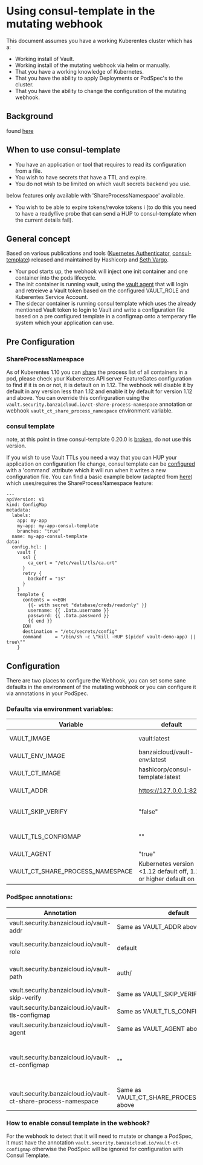 # Using consul-template in the mutating webhook

This document assumes you have a working Kuberentes cluster which has a:
* Working install of Vault.
* Working install of the mutating webhook via helm or manually.
* That you have a working knowledge of Kubernetes.
* That you have the ability to apply Deployments or PodSpec's to the cluster.
* That you have the ability to change the configuration of the mutating webhook.

## Background
found [here](https://github.com/banzaicloud/bank-vaults/issues/403)

## When to use consul-template
* You have an application or tool that requires to read its configuration from a file.
* You wish to have secrets that have a TTL and expire.
* You do not wish to be limited on which vault secrets backend you use.

below features only available with 'ShareProcessNamespace' available.
* You wish to be able to expire tokens/revoke tokens i
  (to do this you need to have a ready/live probe that can send a HUP to consul-template when the current details fail).

## General concept
Based on various publications and tools ([Kuernetes Authenticator](https://github.com/sethvargo/vault-kubernetes-authenticator), [consul-template](https://github.com/hashicorp/consul-template)) released and maintained by Hashicorp and [Seth Vargo](https://github.com/sethvargo).

* Your pod starts up, the webhook will inject one init container and one container into the pods lifecycle.
* The init container is running vault, using the [vault agent](https://www.vaultproject.io/docs/agent/) that will login and retreieve a Vault token based on the configured VAULT_ROLE and Kuberentes Service Account.
* The sidecar container is running consul template which uses the already mentioned Vault token to login to Vault and write a configuration file based on a pre configured template in a configmap onto a temperary file system which your application can use.

## Pre Configuration
### ShareProcessNamespace
As of Kuberentes 1.10 you can [share](https://kubernetes.io/docs/tasks/configure-pod-container/share-process-namespace/) the process list of all containers in a pod, please check your Kuberentes API server FeatureGates configuration to find if it is on or not, it is default on in 1.12. The webhook will disable it by default in any version less than 1.12 and enable it by default for version 1.12 and above. You can override this confirguration using the `vault.security.banzaicloud.io/ct-share-process-namespace` annotation or webhook `vault_ct_share_process_namespace` environment variable.

### consul template
note, at this point in time consul-template 0.20.0 is [broken](https://github.com/hashicorp/consul-template/pull/1182#issuecomment-486047781), do not use this version.

If you wish to use Vault TTLs you need a way that you can HUP your application on configuration file change, consul template can be [configured](https://github.com/hashicorp/consul-template#configuration-file-format) with a 'command' attribute which it will run when it writes a new configuration file. You can find a basic example below (adapted from [here](https://github.com/sethvargo/vault-kubernetes-workshop/blob/master/k8s/db-sidecar.yaml#L79-L100)) which uses/requires the ShareProcessNamespace feature:

```
---
apiVersion: v1
kind: ConfigMap
metadata:
  labels:
    app: my-app
    my-app: my-app-consul-template
    branches: "true"
  name: my-app-consul-template
data:
  config.hcl: |
    vault {
      ssl {
        ca_cert = "/etc/vault/tls/ca.crt"
      }
      retry {
        backoff = "1s"
      }
    }
    template {
      contents = <<EOH
        {{- with secret "database/creds/readonly" }}
        username: {{ .Data.username }}
        password: {{ .Data.password }}
        {{ end }}
      EOH
      destination = "/etc/secrets/config"
      command     = "/bin/sh -c \"kill -HUP $(pidof vault-demo-app) || true\""
    }
```

## Configuration
There are two places to configure the Webhook, you can set some sane defaults in the environment of the mutating webhook or you can configure it via annotations in your PodSpec.

### Defaults via environment variables:
|Variable      |default     |Explaination|
|--------------|------------|------------|
|VAULT_IMAGE   |vault:latest|the vault image to use for the init container|
|VAULT_ENV_IMAGE|banzaicloud/vault-env:latest| the vault-env image to use |
|VAULT_CT_IMAGE|hashicorp/consul-template:latest| the consule template image to use|
|VAULT_ADDR    |https://127.0.0.1:8200|Kuberentes service Vault endpoint URL|
|VAULT_SKIP_VERIFY|"false"|should vault agent and consul template skip verifying TLS|
|VAULT_TLS_CONFIGMAP|""|supply a configmap with the vault TLS CA so TLS can be verified|
|VAULT_AGENT   |"true"|enable the vault agent|
|VAULT_CT_SHARE_PROCESS_NAMESPACE|Kubernetes version <1.12 default off, 1.12 or higher default on|ShareProcessNamespace override|as above|

### PodSpec annotations:
|Annotation    |default     |Explaination|
|--------------|------------|------------|
vault.security.banzaicloud.io/vault-addr|Same as VAULT_ADDR above||
vault.security.banzaicloud.io/vault-role|default|The Vault role for Vault agent to use|
vault.security.banzaicloud.io/vault-path|auth/<method type>|The mount path of the method|
vault.security.banzaicloud.io/vault-skip-verify|Same as VAULT_SKIP_VERIFY above||
vault.security.banzaicloud.io/vault-tls-configmap|Same as VAULT_TLS_CONFIGMAP above||
vault.security.banzaicloud.io/vault-agent|Same as VAULT_AGENT above||
vault.security.banzaicloud.io/vault-ct-configmap|""|A configmap name which holds the consul template configuration|
vault.security.banzaicloud.io/vault-ct-share-process-namespace|Same as VAULT_CT_SHARE_PROCESS_NAMESPACE above||

### How to enable consul template in the webhook?
For the webhook to detect that it will need to mutate or change a PodSpec, it must have the annotation `vault.security.banzaicloud.io/vault-ct-configmap` otherwise the PodSpec will be ignored for configuration with Consul Template.

